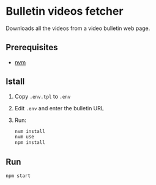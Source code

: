 # Bulletin videos fetcher

Downloads all the videos from a video bulletin web page.

## Prerequisites

- [nvm](https://github.com/nvm-sh/nvm)

## Istall

1. Copy `.env.tpl` to `.env`

1. Edit `.env` and enter the bulletin URL

1. Run:

   ```sh
   nvm install
   nvm use
   npm install
   ```

## Run

```sh
npm start
```
